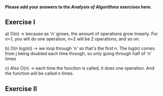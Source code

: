 #### Please add your answers to the ***Analysis of  Algorithms*** exercises here.

## Exercise I

a) O(n) -> because as 'n' grows, the amount of operations grow linearly. For n=1, you will do one operation, n=2 will be 2 operations, and so on.


b) O(n log(n)) -> we loop through 'n' so that's the first n. The log(n) comes from j being doubled each time through, so only going through half of 'n' times


c) Also O(n) -> each time the function is called, it does one operation. And the function will be called n times.

## Exercise II


